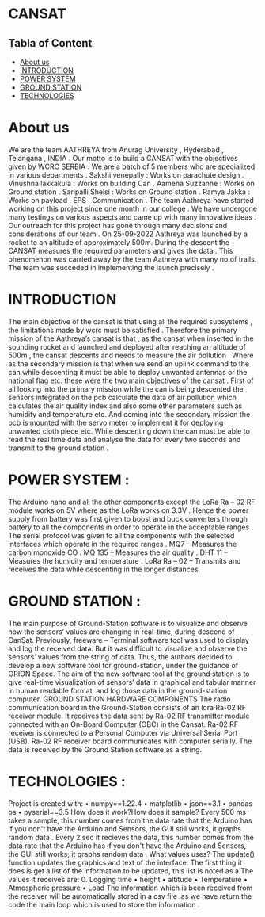 # CANSAT


## Tabla of Content
* [About us](#About-us)
* [INTRODUCTION](#iINTRODUCTION)
* [POWER SYSTEM](#POWER-SYSTEM)
* [GROUND STATION](#GROUND-STATION)
* [TECHNOLOGIES](#TECHNOLOGIES)









# About us
We are the team AATHREYA from Anurag University ,
Hyderabad , Telangana , INDIA . Our motto is to build a CANSAT with the
objectives given by WCRC SERBIA . We are a batch of 5 members who are
specialized in various departments .
Sakshi venepally : Works on parachute design .
Vinushna lakkakula : Works on building Can .
Aamena Suzzanne : Works on Ground station .
Saripalli Shelsi : Works on Ground station .
Ramya Jakka : Works on payload , EPS , Communication .
The team Aathreya have started working on this project since one month in our
college . We have undergone many testings on various aspects and came up with
many innovative ideas . Our outreach for this project has gone through many
decisions and considerations of our team . On 25-09-2022 Aathreya was launched
by a rocket to an altitude of approximately 500m. During the descent the CANSAT
measures the required parameters and gives the data . This phenomenon was
carried away by the team Aathreya with many no.of trails. The team was
succeded in implementing the launch precisely .

# INTRODUCTION
 The main objective of the cansat is that using all the required
subsystems , the limitations made by wcrc must be satisfied . Therefore the
primary mission of the Aathreya’s cansat is that , as the cansat when inserted in
the sounding rocket and launched and deployed after reaching an altitude of
500m , the cansat descents and needs to measure the air pollution . Where as the
secondary mission is that when we send an uplink command to the can while
descenting it must be able to deploy unwanted antennas or the national flag etc.
these were the two main objectives of the cansat .
First of all looking into the primary mission while the can is being descented the
sensors integrated on the pcb calculate the data of air pollution which calculates
the air quality index and also some other parameters such as humidity and
temperature etc. And coming into the secondary mission the pcb is mounted with
the servo meter to implement it for deploying unwanted cloth piece etc. While
descenting down the can must be able to read the real time data and analyse the
data for every two seconds and transmit to the ground station .


# POWER SYSTEM :
The Arduino nano and all the other components except the LoRa Ra – 02 RF
module works on 5V where as the LoRa works on 3.3V . Hence the power supply
from battery was first given to boost and buck converters through battery to all
the components in order to operate in the acceptable ranges . The serial protocol
was given to all the components with the selected interfaces which operate in the
required ranges .
MQ7 – Measures the carbon monoxide CO .
MQ 135 – Measures the air quality .
DHT 11 – Measures the humidity and temperature .
LoRa Ra – 02 – Transmits and receives the data while descenting in the longer
distances

# GROUND STATION :
The main purpose of Ground-Station software is to visualize and observe how the
sensors’ values are changing in real-time, during descend of CanSat. Previously,
freeware – Terminal software tool was used to display and log the received
data. But it was difficult to visualize and observe the sensors’ values from the
string of data. Thus, the authors decided to develop a new software tool for
ground-station, under the guidance of ORION Space. The aim of the new
software tool at the ground station is to give real-time visualization of sensors’
data in graphical and tabular manner in human readable format, and log those
data in the ground-station computer.
GROUND STATION HARDWARE COMPONENTS
The radio communication board in the Ground-Station consists of an lora Ra-02
RF receiver module. It receives the data sent by Ra-02 RF transmitter module
connected with an On-Board Computer (OBC) in the Cansat. Ra-02 RF receiver is
connected to a Personal Computer via Universal Serial Port (USB). Ra-02 RF
receiver board communicates with computer serially. The data is received by the
Ground Station software as a string.
# TECHNOLOGIES :
Project is created with:
• numpy==1.22.4
• matplotlib
• json==3.1
• pandas os
• pyserial==3.5
How does it work?How does it sample?
Every 500 ms takes a sample, this number comes from the data rate that the
Arduino has if you don't have the Arduino and Sensors, the GUI still works, it
graphs random data . Every 2 sec it recieves the data, this number comes from
the data rate that the Arduino has if you don't have the Arduino and Sensors, the
GUI still works, it graphs random data .
What values uses?
The update() function updates the graphics and text of the interface. The first
thing it does is get a list of the information to be updated, this list is noted as
a The values it receives are: 0. Logging time
• height
• altitude
• Temperature
• Atmospheric pressure
• Load
The information which is been received from the receiver will be automatically
stored in a csv file .as we have return the code the main loop which is used to
store the information .
